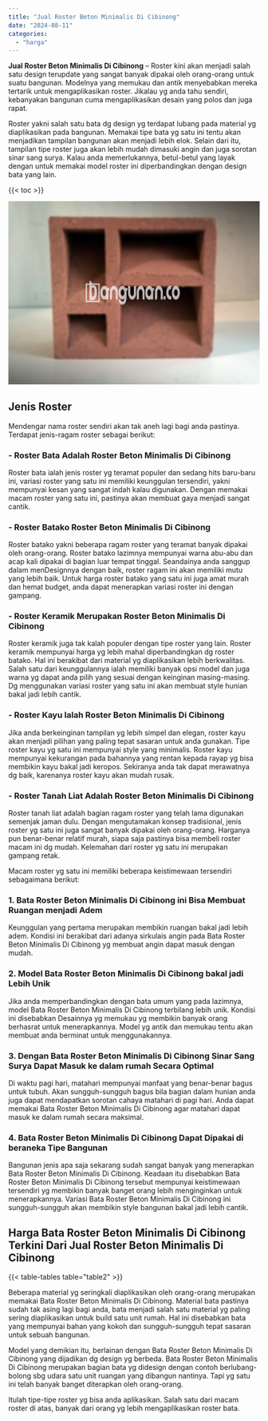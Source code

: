 ```yaml
---
title: "Jual Roster Beton Minimalis Di Cibinong"
date: "2024-08-11"
categories: 
  - "harga"
---
```


**Jual Roster Beton Minimalis Di Cibinong** – Roster kini akan menjadi salah satu design terupdate yang sangat banyak dipakai oleh orang-orang untuk suatu bangunan. Modelnya yang memukau dan antik menyebabkan mereka tertarik untuk mengaplikasikan roster. Jikalau yg anda tahu sendiri, kebanyakan bangunan cuma mengaplikasikan desain yang polos dan juga rapat.

Roster yakni salah satu bata dg design yg terdapat lubang pada material yg diaplikasikan pada bangunan. Memakai tipe bata yg satu ini tentu akan menjadikan tampilan bangunan akan menjadi lebih elok. Selain dari itu, tampilan tipe roster juga akan lebih mudah dimasuki angin dan juga sorotan sinar sang surya. Kalau anda memerlukannya, betul-betul yang layak dengan untuk memakai model roster ini diperbandingkan dengan design bata yang lain.

{{< toc >}}

![Jual Roster Beton Minimalis Di Cibinong](/images/bata-roster-minimalis-33.png)

## Jenis Roster

Mendengar nama roster sendiri akan tak aneh lagi bagi anda pastinya. Terdapat jenis-ragam roster sebagai berikut:

### \- Roster Bata Adalah Roster Beton Minimalis Di Cibinong

Roster bata ialah jenis roster yg teramat populer dan sedang hits baru-baru ini, variasi roster yang satu ini memiliki keunggulan tersendiri, yakni mempunyai kesan yang sangat indah kalau digunakan. Dengan memakai macam roster yang satu ini, pastinya akan membuat gaya menjadi sangat cantik.

### \- Roster Batako Roster Beton Minimalis Di Cibinong

Roster batako yakni beberapa ragam roster yang teramat banyak dipakai oleh orang-orang. Roster batako lazimnya mempunyai warna abu-abu dan acap kali dipakai di bagian luar tempat tinggal. Seandainya anda sanggup dalam menDesignnya dengan baik, roster ragam ini akan memiliki mutu yang lebih baik. Untuk harga roster batako yang satu ini juga amat murah dan hemat budget, anda dapat menerapkan variasi roster ini dengan gampang.

### \- Roster Keramik Merupakan Roster Beton Minimalis Di Cibinong

Roster keramik juga tak kalah populer dengan tipe roster yang lain. Roster keramik mempunyai harga yg lebih mahal diperbandingkan dg roster batako. Hal ini berakibat dari material yg diaplikasikan lebih berkwalitas. Salah satu dari keunggulannya ialah memiliki banyak opsi model dan juga warna yg dapat anda pilih yang sesuai dengan keinginan masing-masing. Dg menggunakan variasi roster yang satu ini akan membuat style hunian bakal jadi lebih cantik.

### \- Roster Kayu Ialah Roster Beton Minimalis Di Cibinong

Jika anda berkeinginan tampilan yg lebih simpel dan elegan, roster kayu akan menjadi pilihan yang paling tepat sasaran untuk anda gunakan. Tipe roster kayu yg satu ini mempunyai style yang minimalis. Roster kayu mempunyai kekurangan pada bahannya yang rentan kepada rayap yg bisa membikin kayu bakal jadi keropos. Sekiranya anda tak dapat merawatnya dg baik, karenanya roster kayu akan mudah rusak.

### \- Roster Tanah Liat Adalah Roster Beton Minimalis Di Cibinong

Roster tanah liat adalah bagian ragam roster yang telah lama digunakan semenjak jaman dulu. Dengan mengutamakan konsep tradisional, jenis roster yg satu ini juga sangat banyak dipakai oleh orang-orang. Harganya pun benar-benar relatif murah, siapa saja pastinya bisa membeli roster macam ini dg mudah. Kelemahan dari roster yg satu ini merupakan gampang retak.

Macam roster yg satu ini memiliki beberapa keistimewaan tersendiri sebagaimana berikut:

### 1\. Bata Roster Beton Minimalis Di Cibinong ini Bisa Membuat Ruangan menjadi Adem

Keunggulan yang pertama merupakan membikin ruangan bakal jadi lebih adem. Kondisi ini berakibat dari adanya sirkulais angin pada Bata Roster Beton Minimalis Di Cibinong yg membuat angin dapat masuk dengan mudah.

### 2\. Model Bata Roster Beton Minimalis Di Cibinong bakal jadi Lebih Unik

Jika anda memperbandingkan dengan bata umum yang pada lazimnya, model Bata Roster Beton Minimalis Di Cibinong terbilang lebih unik. Kondisi ini disebabkan Desainnya yg memukau yg membikin banyak orang berhasrat untuk menerapkannya. Model yg antik dan memukau tentu akan membuat anda berminat untuk menggunakannya.

### 3\. Dengan Bata Roster Beton Minimalis Di Cibinong Sinar Sang Surya Dapat Masuk ke dalam rumah Secara Optimal

Di waktu pagi hari, matahari mempunyai manfaat yang benar-benar bagus untuk tubuh. Akan sungguh-sungguh bagus bila bagian dalam hunian anda juga dapat mendapatkan sorotan cahaya matahari di pagi hari. Anda dapat memakai Bata Roster Beton Minimalis Di Cibinong agar matahari dapat masuk ke dalam rumah secara maksimal.

### 4\. Bata Roster Beton Minimalis Di Cibinong Dapat Dipakai di beraneka Tipe Bangunan

Bangunan jenis apa saja sekarang sudah sangat banyak yang menerapkan Bata Roster Beton Minimalis Di Cibinong. Keadaan itu disebabkan Bata Roster Beton Minimalis Di Cibinong tersebut mempunyai keistimewaan tersendiri yg membikin banyak banget orang lebih menginginkan untuk menerapkannya. Variasi Bata Roster Beton Minimalis Di Cibinong ini sungguh-sungguh akan membikin style bangunan bakal jadi lebih cantik.

## Harga Bata Roster Beton Minimalis Di Cibinong Terkini Dari Jual Roster Beton Minimalis Di Cibinong

{{< table-tables table="table2" >}}

Beberapa material yg seringkali diaplikasikan oleh orang-orang merupakan memakai Bata Roster Beton Minimalis Di Cibinong. Material bata pastinya sudah tak asing lagi bagi anda, bata menjadi salah satu material yg paling sering diaplikasikan untuk build satu unit rumah. Hal ini disebabkan bata yang mempunyai bahan yang kokoh dan sungguh-sungguh tepat sasaran untuk sebuah bangunan.

Model yang demikian itu, berlainan dengan Bata Roster Beton Minimalis Di Cibinong yang dijadikan dg design yg berbeda. Bata Roster Beton Minimalis Di Cibinong merupakan bagian bata yg didesign dengan contoh berlubang-bolong sbg udara satu unit ruangan yang dibangun nantinya. Tapi yg satu ini telah banyak banget diterapkan oleh orang-orang.

Itulah tipe-tipe roster yg bisa anda aplikasikan. Salah satu dari macam roster di atas, banyak dari orang yg lebih mengaplikasikan roster bata.
